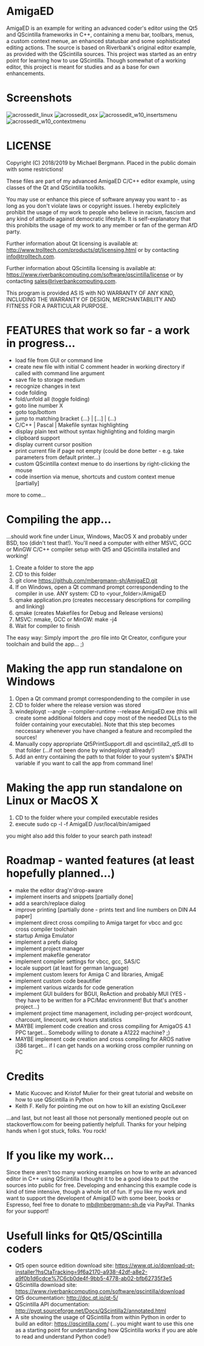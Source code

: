 # AmigaED
AmigaED is an example for writing an advanced coder's editor using the Qt5 and QScintilla frameworks in C++, containing a menu bar, toolbars, menus, a custom context menue, an enhanced statusbar and some sophisticated editing actions. The source is based on Riverbank's original editor example, as provided with the QScintilla sources. This project was started as an entry point for learning how to use QScintilla. Though somewhat of a working editor, this project is meant for studies and as a base for own enhancements.

# Screenshots
![acrossedit_linux](https://user-images.githubusercontent.com/23148422/50418994-bdf55300-082e-11e9-988d-c91130b71946.png)
![acrossedit_osx](https://user-images.githubusercontent.com/23148422/50419007-ca79ab80-082e-11e9-964e-945d7b04968e.png)
![acrossedit_w10_insertsmenu](https://user-images.githubusercontent.com/23148422/50419014-d6fe0400-082e-11e9-8386-0a12e1908cb3.png)
![acrossedit_w10_contextmenu](https://user-images.githubusercontent.com/23148422/50419018-db2a2180-082e-11e9-9c10-5f5ff82f0733.png)

# LICENSE
Copyright (C) 2018/2019 by Michael Bergmann. Placed in the public domain with some restrictions!

These files are part of my advanced AmigaED C/C++ editor example, using classes of the Qt and QScintilla toolkits.

You may use or enhance this piece of software anyway you want to - as long as you don't violate laws or copyright issues. I hereby explicitely prohibit the usage of my work to people who believe in racism, fascism and any kind of attitude against democratic lifestyle. It is self-explanatory that this prohibits the usage of my work to any member or fan of the german AfD party.

Further information about Qt licensing is available at: http://www.trolltech.com/products/qt/licensing.html or by contacting info@trolltech.com.

Further information about QScintilla licensing is available at: https://www.riverbankcomputing.com/software/qscintilla/license or by contacting sales@riverbankcomputing.com.

This program is provided AS IS with NO WARRANTY OF ANY KIND, INCLUDING THE WARRANTY OF DESIGN, MERCHANTABILITY AND FITNESS FOR A PARTICULAR PURPOSE.

# FEATURES that work so far - a work in progress...
- load file from GUI or command line
- create new file with initial C comment header in working directory if called with command line argument
- save file to storage medium
- recognize changes in text
- code folding
- fold/unfold all (toggle folding)
- goto line number X
- goto top/bottom
- jump to matching bracket {...} | [...] | (...)
- C/C++ | Pascal | Makefile  syntax highlighting
- display plain text without syntax highlighting and folding margin
- clipboard support
- display current cursor position
- print current file if page not empty (could be done better - e.g. take parameters from default printer...)
- custom QScintilla context menue to do insertions by right-clicking the mouse
- code insertion via menue, shortcuts and custom context menue [partially]

more to come...

# Compiling the app...
...should work fine under Linux, Windows, MacOS X and probably under BSD, too (didn't test that!).
You'll need a computer with either MSVC, GCC or MinGW C/C++ compiler setup with Qt5 and QScintilla installed and working!

1. Create a folder to store the app
2. CD to this folder
3. git clone https://github.com/mbergmann-sh/AmigaED.git
4. If on Windows, open a Qt command prompt correspondending to the compiler in use. ANY system: CD to <your_folder>/AmigaED
5. qmake application.pro (creates neccessary descriptions for compiling and linking)
6. qmake (creates Makefiles for Debug and Release versions)
7. MSVC: nmake, GCC or MinGW: make -j4
8. Wait for compiler to finish

The easy way: Simply import the .pro file into Qt Creator, configure your toolchain and build the app... ;)

# Making the app run standalone on Windows
1. Open a Qt command prompt correspondending to the compiler in use 
2. CD to folder where the release version was stored
3. windeployqt --angle --compiler-runtime --release AmigaED.exe (this will create some additional folders and copy most of the needed DLLs to the folder containing your executable). Note that this step becomes neccessary whenever you have changed a feature and recompiled the sources!
4. Manually copy appropriate Qt5PrintSupport.dll and qscintilla2_qt5.dll to that folder (...if not been done by windeployqt allready!)
5. Add an entry containing the path to that folder to your system's $PATH variable if you want to call the app from command line!

# Making the app run standalone on Linux or MacOS X
1. CD to the folder where your compiled executable resides
2. execute sudo cp -l -f AmigaED /usr/local/bin/amigaed

you might also add this folder to your search path instead!

# Roadmap - wanted features (at least hopefully planned...)
- make the editor drag'n'drop-aware
- implement inserts and snippets [partially done]
- add a search/replace dialog
- improve printing [partially done - prints text and line numbers on DIN A4 paper]
- implement direct cross compiling to Amiga target for vbcc and gcc cross compiler toolchain
- startup Amiga Emulator
- implement a prefs dialog
- implement project manager
- implement makefile generator
- implement compiler settings for vbcc, gcc, SAS/C
- locale support (at least for german language)
- implement custom lexers for Amiga C and libraries, AmigaE
- implement custom code beautifier
- implement various wizards for code generation
- implement GUI builders for BGUI, ReAction and probably MUI (YES - they have to be written for a PC/Mac environment! But that's another project...)
- implement project time management, including per-project wordcount, charcount, linecount, work hours statistics
- MAYBE implement code creation and cross compiling for AmigaOS 4.1 PPC target... Somebody willing to donate a A1222 machine? ;)
- MAYBE implement code creation and cross compiling for AROS native i386 target... if I can get hands on a working cross compiler running on PC

# Credits
- Matic Kucovec and Kristof Mulier for their great tutorial and website on how to use QScintilla in Python
- Keith F. Kelly for pointing me out on how to kill an existing QsciLexer


...and last, but not least all those not personally mentioned people out on stackoverflow.com for beeing patiently helpfull.
Thanks for your helping hands when I got stuck, folks. You rock!

# If you like my work...
Since there aren't too many working examples on how to write an advanced editor in C++ using QScintilla I thought it to be a good idea to put the sources into public for free.
Developing and enhancing this example code is kind of time intensive, though a whole lot of fun. If you like my work and want to support the developent of AmigaED with some beer, books or Espresso, feel free to donate to mb@mbergmann-sh.de via PayPal. Thanks for your support!

# Usefull links for Qt5/QScintilla coders
- Qt5 open source edition download site: https://www.qt.io/download-qt-installer?hsCtaTracking=9f6a2170-a938-42df-a8e2-a9f0b1d6cdce%7C6cb0de4f-9bb5-4778-ab02-bfb62735f3e5
- QScintilla download site: https://www.riverbankcomputing.com/software/qscintilla/download
- Qt5 documentation: http://doc.qt.io/qt-5/
- QScintilla API documentation: http://pyqt.sourceforge.net/Docs/QScintilla2/annotated.html
- A site showing the usage of QScintilla from within Python in order to build an editor: https://qscintilla.com/ (...you might want to use this one as a starting point for understanding how QScintilla works if you are able to read and understand Python code!)
